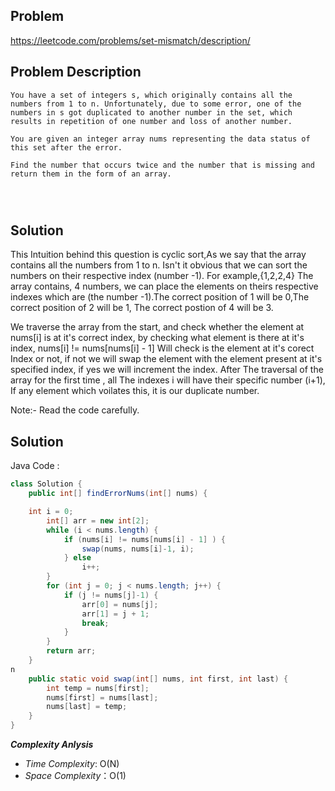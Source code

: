 ## Problem

https://leetcode.com/problems/set-mismatch/description/

## Problem Description

```
You have a set of integers s, which originally contains all the numbers from 1 to n. Unfortunately, due to some error, one of the numbers in s got duplicated to another number in the set, which results in repetition of one number and loss of another number.

You are given an integer array nums representing the data status of this set after the error.

Find the number that occurs twice and the number that is missing and return them in the form of an array.




```

## Solution

This Intuition behind this question is cyclic sort,As we say that the array contains all the numbers from 1 to n. Isn't it obvious that we can sort the numbers on their respective index (number -1). For example,{1,2,2,4} The array contains, 4 numbers, we can place the elements on theirs respective indexes which are (the number -1).The correct position of 1 will be 0,The correct position of 2 will be 1, The correct postion of 4 will be 3.

We traverse the array from the start, and check whether the element at nums[i] is at it's correct index, by checking what element  is there at it's index, 
nums[i] != nums[nums[i] - 1] Will check is the element at it's corect Index or not, if not we will swap the element with the element present at it's specified index, if yes we will increment the index.
After The traversal of the array for the first time , all The indexes i will have their specific number (i+1), If any element which voilates this, it is our duplicate number.

Note:- Read the code carefully.

## Solution

Java Code :

```java
class Solution {
    public int[] findErrorNums(int[] nums) {

    int i = 0;
        int[] arr = new int[2];
        while (i < nums.length) {
            if (nums[i] != nums[nums[i] - 1] ) {
                swap(nums, nums[i]-1, i);
            } else
                i++;
        }
        for (int j = 0; j < nums.length; j++) {
            if (j != nums[j]-1) {
                arr[0] = nums[j];
                arr[1] = j + 1;
                break;
            }
        }
        return arr;
    }
n
    public static void swap(int[] nums, int first, int last) {
        int temp = nums[first];
        nums[first] = nums[last];
        nums[last] = temp;
    }
}
```

**_Complexity Anlysis_**

- _Time Complexity_: O(N)
- _Space Complexity_：O(1)
